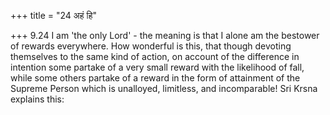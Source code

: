 +++
title = "24 अहं हि"

+++
9.24 I am 'the only Lord' - the meaning is that I alone am the bestower
of rewards everywhere. How wonderful is this, that though devoting
themselves to the same kind of action, on account of the difference in
intention some partake of a very small reward with the likelihood of
fall, while some others partake of a reward in the form of attainment of
the Supreme Person which is unalloyed, limitless, and incomparable! Sri
Krsna explains this:
